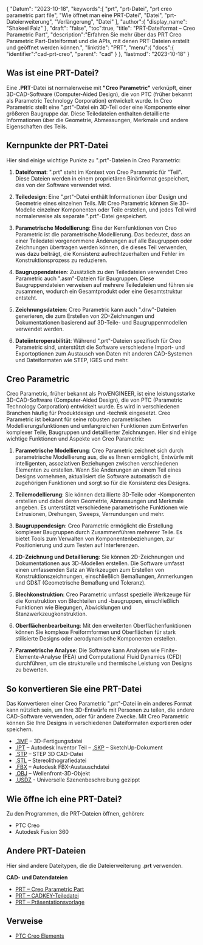 {
"Datum": "2023-10-18",
   "keywords":[
"prt",
"prt-Datei",
"prt creo parametric part file",
"Wie öffnet man eine PRT-Datei",
"Datei",
"prt-Dateierweiterung",
"Verlängerung",
"Datei"
],
   "author":{
"display_name": "Shakeel Faiz"
},
"draft": "false",
"toc":true,
"title": "PRT-Dateiformat – Creo Parametric Part",
   "description":"Erfahren Sie mehr über das PRT Creo Parametric Part-Dateiformat und die APIs, mit denen PRT-Dateien erstellt und geöffnet werden können.",
"linktitle": "PRT",
   "menu":{
      "docs":{
         "identifier":"cad-prt-creo",
"parent": "cad"
}
},
"lastmod": "2023-10-18"
}

## Was ist eine PRT-Datei?

Eine **.PRT**-Datei ist normalerweise mit **"Creo Parametric"** verknüpft, einer 3D-CAD-Software (Computer-Aided Design), die von PTC (früher bekannt als Parametric Technology Corporation) entwickelt wurde. In Creo Parametric stellt eine ".prt"-Datei ein 3D-Teil oder eine Komponente einer größeren Baugruppe dar. Diese Teiledateien enthalten detaillierte Informationen über die Geometrie, Abmessungen, Merkmale und andere Eigenschaften des Teils.

## Kernpunkte der PRT-Datei

Hier sind einige wichtige Punkte zu ".prt"-Dateien in Creo Parametric:

1. **Dateiformat**: ".prt" steht im Kontext von Creo Parametric für "Teil". Diese Dateien werden in einem proprietären Binärformat gespeichert, das von der Software verwendet wird.
    












2. **Teiledesign**: Eine ".prt"-Datei enthält Informationen über Design und Geometrie eines einzelnen Teils. Mit Creo Parametric können Sie 3D-Modelle einzelner Komponenten oder Teile erstellen, und jedes Teil wird normalerweise als separate ".prt"-Datei gespeichert.
    












3. **Parametrische Modellierung**: Eine der Kernfunktionen von Creo Parametric ist die parametrische Modellierung. Das bedeutet, dass an einer Teiledatei vorgenommene Änderungen auf alle Baugruppen oder Zeichnungen übertragen werden können, die dieses Teil verwenden, was dazu beiträgt, die Konsistenz aufrechtzuerhalten und Fehler im Konstruktionsprozess zu reduzieren.
    












4. **Baugruppendateien**: Zusätzlich zu den Teiledateien verwendet Creo Parametric auch ".asm"-Dateien für Baugruppen. Diese Baugruppendateien verweisen auf mehrere Teiledateien und führen sie zusammen, wodurch ein Gesamtprodukt oder eine Gesamtstruktur entsteht.
    












5. **Zeichnungsdateien**: Creo Parametric kann auch ".drw"-Dateien generieren, die zum Erstellen von 2D-Zeichnungen und Dokumentationen basierend auf 3D-Teile- und Baugruppenmodellen verwendet werden.
    












6. **Dateiinteroperabilität**: Während ".prt"-Dateien spezifisch für Creo Parametric sind, unterstützt die Software verschiedene Import- und Exportoptionen zum Austausch von Daten mit anderen CAD-Systemen und Dateiformaten wie STEP, IGES und mehr.
    












## Creo Parametric

Creo Parametric, früher bekannt als Pro/ENGINEER, ist eine leistungsstarke 3D-CAD-Software (Computer-Aided Design), die von PTC (Parametric Technology Corporation) entwickelt wurde. Es wird in verschiedenen Branchen häufig für Produktdesign und -technik eingesetzt. Creo Parametric ist bekannt für seine robusten parametrischen Modellierungsfunktionen und umfangreichen Funktionen zum Entwerfen komplexer Teile, Baugruppen und detaillierter Zeichnungen. Hier sind einige wichtige Funktionen und Aspekte von Creo Parametric:

1. **Parametrische Modellierung**: Creo Parametric zeichnet sich durch parametrische Modellierung aus, die es Ihnen ermöglicht, Entwürfe mit intelligenten, assoziativen Beziehungen zwischen verschiedenen Elementen zu erstellen. Wenn Sie Änderungen an einem Teil eines Designs vornehmen, aktualisiert die Software automatisch die zugehörigen Funktionen und sorgt so für die Konsistenz des Designs.
    












2. **Teilemodellierung**: Sie können detaillierte 3D-Teile oder -Komponenten erstellen und dabei deren Geometrie, Abmessungen und Merkmale angeben. Es unterstützt verschiedene parametrische Funktionen wie Extrusionen, Drehungen, Sweeps, Verrundungen und mehr.
    












3. **Baugruppendesign**: Creo Parametric ermöglicht die Erstellung komplexer Baugruppen durch Zusammenführen mehrerer Teile. Es bietet Tools zum Verwalten von Komponentenbeziehungen, zur Positionierung und zum Testen auf Interferenzen.
    












4. **2D-Zeichnung und Detaillierung**: Sie können 2D-Zeichnungen und Dokumentationen aus 3D-Modellen erstellen. Die Software umfasst einen umfassenden Satz an Werkzeugen zum Erstellen von Konstruktionszeichnungen, einschließlich Bemaßungen, Anmerkungen und GD&T (Geometrische Bemaßung und Toleranz).
    












5. **Blechkonstruktion**: Creo Parametric umfasst spezielle Werkzeuge für die Konstruktion von Blechteilen und -baugruppen, einschließlich Funktionen wie Biegungen, Abwicklungen und Stanzwerkzeugkonstruktion.
    












6. **Oberflächenbearbeitung**: Mit den erweiterten Oberflächenfunktionen können Sie komplexe Freiformformen und Oberflächen für stark stilisierte Designs oder aerodynamische Komponenten erstellen.
    












7. **Parametrische Analyse**: Die Software kann Analysen wie Finite-Elemente-Analyse (FEA) und Computational Fluid Dynamics (CFD) durchführen, um die strukturelle und thermische Leistung von Designs zu bewerten.

## So konvertieren Sie eine PRT-Datei

Das Konvertieren einer Creo Parametric ".prt"-Datei in ein anderes Format kann nützlich sein, um Ihre 3D-Entwürfe mit Personen zu teilen, die andere CAD-Software verwenden, oder für andere Zwecke. Mit Creo Parametric können Sie Ihre Designs in verschiedenen Dateiformaten exportieren oder speichern.

- [.3MF](/3d/3mf/) – 3D-Fertigungsdatei
- [.IPT](/3d/ipt/) – Autodesk Inventor Teil
– [.SKP](/image/skp/) – SketchUp-Dokument
- [.STP](/3d/stp/) – STEP 3D CAD-Datei
- [.STL](/cad/stl/) – Stereolithografiedatei
- [.FBX](/3d/fbx/) – Autodesk FBX-Austauschdatei
- [.OBJ](/3d/obj/) – Wellenfront-3D-Objekt
- [.USDZ](/3d/usdz/) - Universelle Szenenbeschreibung gezippt

## Wie öffne ich eine PRT-Datei?

Zu den Programmen, die PRT-Dateien öffnen, gehören:

- PTC Creo
- Autodesk Fusion 360

## Andere PRT-Dateien

Hier sind andere Dateitypen, die die Dateierweiterung **.prt** verwenden.

**CAD- und Datendateien**
- [PRT – Creo Parametric Part](/cad/prt-creo/)
- [PRT – CADKEY-Teiledatei](/cad/prt-cadkey/)
- [PRT – Präsentationsvorlage](/data/prt-template/)

## Verweise
* [PTC Creo Elements](https://en.wikipedia.org/wiki/PTC_Creo_Elements/Pro)

